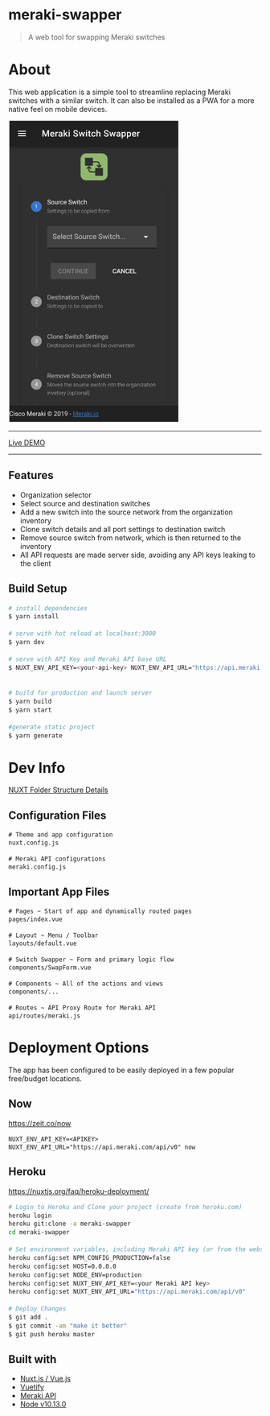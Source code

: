 # meraki-swapper

> A web tool for swapping Meraki switches

# About
This web application is a simple tool to streamline replacing Meraki switches with a similar switch. It can also be installed as a PWA for a more native feel on mobile devices.

<img src="./MerakiSwitchSwapper-screenshot.png" alt="screenshot" height="600"/>

---

[Live DEMO](https://meraki-swapper.dexterlabora.now.sh)
    


---

## Features
- Organization selector
- Select source and destination switches
- Add a new switch into the source network from the organization inventory
- Clone switch details and all port settings to destination switch
- Remove source switch from network, which is then returned to the inventory
- All API requests are made server side, avoiding any API keys leaking to the client
  

## Build Setup

``` bash
# install dependencies
$ yarn install

# serve with hot reload at localhost:3000
$ yarn dev

# serve with API Key and Meraki API base URL
$ NUXT_ENV_API_KEY=<your-api-key> NUXT_ENV_API_URL="https://api.meraki.com/api/v0" yarn dev


# build for production and launch server
$ yarn build
$ yarn start

#generate static project
$ yarn generate
```

#  Dev Info

[NUXT Folder Structure Details](https://nuxtjs.org/guide/directory-structure)

## Configuration Files
```
# Theme and app configuration
nuxt.config.js

# Meraki API configurations
meraki.config.js
```

## Important App Files
```
# Pages ~ Start of app and dynamically routed pages
pages/index.vue

# Layout ~ Menu / Toolbar
layouts/default.vue

# Switch Swapper ~ Form and primary logic flow
components/SwapForm.vue

# Components ~ All of the actions and views 
components/... 

# Routes ~ API Proxy Route for Meraki API
api/routes/meraki.js

```

# Deployment Options
The app has been configured to be easily deployed in a few popular free/budget locations.

## Now
https://zeit.co/now

```
NUXT_ENV_API_KEY=<APIKEY> NUXT_ENV_API_URL="https://api.meraki.com/api/v0" now
```

## Heroku
https://nuxtjs.org/faq/heroku-deployment/

```bash
# Login to Heroku and Clone your project (create from heroku.com)
heroku login
heroku git:clone -a meraki-swapper
cd meraki-swapper

# Set environment variables, including Meraki API key (or from the website add the environment variable)
heroku config:set NPM_CONFIG_PRODUCTION=false
heroku config:set HOST=0.0.0.0
heroku config:set NODE_ENV=production
heroku config:set NUXT_ENV_API_KEY=<your Meraki API key>
heroku config:set NUXT_ENV_API_URL="https://api.meraki.com/api/v0"

# Deploy Changes
$ git add .
$ git commit -am "make it better"
$ git push heroku master
```



## Built with
- [Nuxt.js / Vue.js](https://nuxtjs.org)
- [Vuetify](https://vuetifyjs.com)
- [Meraki API](https://meraki.io/api)
- [Node v10.13.0](https://nodejs.org/en/)

